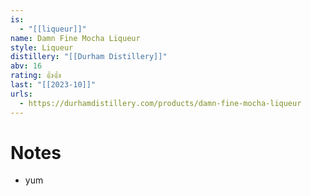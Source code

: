 ```yaml
---
is:
  - "[[liqueur]]"
name: Damn Fine Mocha Liqueur
style: Liqueur
distillery: "[[Durham Distillery]]"
abv: 16
rating: 👍👍
last: "[[2023-10]]"
urls:
  - https://durhamdistillery.com/products/damn-fine-mocha-liqueur
---
```

# Notes
- yum
